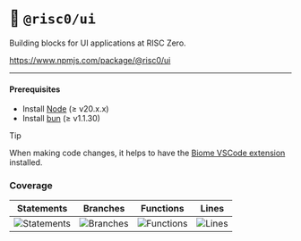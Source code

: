 # 🎨 `@risc0/ui`

Building blocks for UI applications at RISC Zero.

https://www.npmjs.com/package/@risc0/ui

---

#### Prerequisites

- Install [Node](https://nodejs.org/en) (≥ v20.x.x)
- Install [bun](https://bun.sh/) (≥ v1.1.30)

> [!TIP]  
> When making code changes, it helps to have the [Biome VSCode extension](https://marketplace.visualstudio.com/items?itemName=biomejs.biome) installed.

### Coverage 

| Statements                  | Branches                | Functions                 | Lines             |
| --------------------------- | ----------------------- | ------------------------- | ----------------- |
| ![Statements](https://img.shields.io/badge/statements-36.64%25-red.svg?style=flat) | ![Branches](https://img.shields.io/badge/branches-80.48%25-yellow.svg?style=flat) | ![Functions](https://img.shields.io/badge/functions-73.46%25-red.svg?style=flat) | ![Lines](https://img.shields.io/badge/lines-36.64%25-red.svg?style=flat) |

